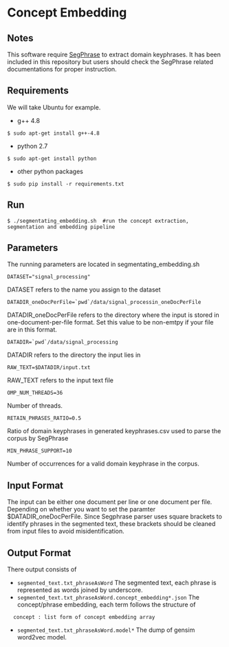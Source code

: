 # Concept Embedding


## Notes

This software require [SegPhrase](https://github.com/shangjingbo1226/SegPhrase) to extract domain keyphrases. It has been included in this repository but users should check the SegPhrase related documentations for proper instruction.

## Requirements

We will take Ubuntu for example.

* g++ 4.8
```
$ sudo apt-get install g++-4.8
```
* python 2.7
```
$ sudo apt-get install python
```
* other python packages
```
$ sudo pip install -r requirements.txt
```



## Run

```
$ ./segmentating_embedding.sh  #run the concept extraction, segmentation and embedding pipeline
```

## Parameters
The running parameters are located in segmentating_embedding.sh
```
DATASET="signal_processing"
```
DATASET refers to the name you assign to the dataset
```
DATADIR_oneDocPerFile=`pwd`/data/signal_processin_oneDocPerFile
```
DATADIR_oneDocPerFile refers to the directory where the input is stored in one-document-per-file format. Set this value to be non-emtpy if your file are in this format.
```
DATADIR=`pwd`/data/signal_processing
```
DATADIR refers to the directory the input lies in
```
RAW_TEXT=$DATADIR/input.txt
```
RAW_TEXT refers to the input text file



```
OMP_NUM_THREADS=36
```
Number of threads.

```
RETAIN_PHRASES_RATIO=0.5
```
Ratio of domain keyphrases in generated keyphrases.csv used to parse the corpus by SegPhrase

```
MIN_PHRASE_SUPPORT=10
```
Number of occurrences for a valid domain keyphrase in the corpus.

## Input Format
The input can be either one document per line or one document per file. Depending on whether you want to set the paramter $DATADIR_oneDocPerFile.
Since Segphrase parser uses square brackets to identify phrases in the segmented text, these brackets should be cleaned from input files to avoid misidentification.

## Output Format
There output consists of 
* ```segmented_text.txt_phraseAsWord```
The segmented text, each phrase is represented as words joined by underscore.
* ```segmented_text.txt_phraseAsWord.concept_embedding*.json```
The concept/phrase embedding, each term follows the structure of
```
  concept : list form of concept embedding array
```
* ```segmented_text.txt_phraseAsWord.model*```
The dump of gensim word2vec model.